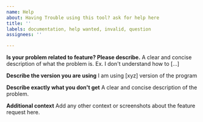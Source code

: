 ```yaml
---
name: Help
about: Having Trouble using this tool? ask for help here
title: ''
labels: documentation, help wanted, invalid, question
assignees: ''

---
```


**Is your problem related to feature? Please describe.**
A clear and concise description of what the problem is. Ex. I don't understand how to [...]

**Describe the version you are using**
I am using [xyz] version of the program

**Describe exactly what you don't get**
A clear and concise description of the problem.

**Additional context**
Add any other context or screenshots about the feature request here.
